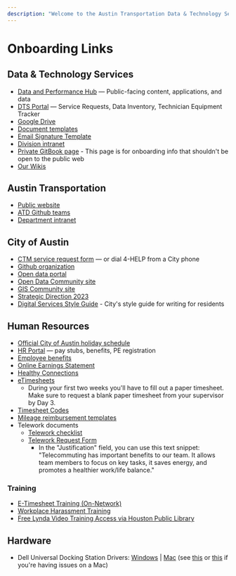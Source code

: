 ```yaml
---
description: "​Welcome to the Austin Transportation Data & Technology Services team! \U0001F44BHere's a bevy of links to get you started.​"
---
```


# Onboarding Links

## Data & Technology Services

* [Data and Performance Hub](http://transportation.austintexas.io/) — Public-facing content, applications, and data
* [DTS Portal](http://atd.knack.com/dts) — Service Requests, Data Inventory, Technician Equipment Tracker
* [Google Drive](https://drive.google.com/drive/folders/1fNmU-czryk5wJsn1gmb4WYUJJdut8Me7)
* [Document templates](https://drive.google.com/open?id=1Txqc8xGkwa3h9lrRoXGzGjLlVo0S8DA6)
* [Email Signature Template](https://docs.google.com/document/d/1OAoBll9rIl6XZq2uOShm5HCbHJboOt0SLP_wK6tjkEE/edit#)
* [Division intranet](https://cityofaustin.sharepoint.com/sites/ATD/DTS/default.aspx)
* [Private GitBook page](https://app.gitbook.com/@atd-dts/s/dts-service-desk-knowledge-base/onboarding/general) - This page is for onboarding info that shouldn't be open to the public web
* [Our Wikis](../our-wikis.md)

## Austin Transportation

* [Public website](http://www.austintexas.gov/department/transportation)
* [ATD Github teams](https://github.com/orgs/cityofaustin/teams/transportation)
* [Department intranet](https://cityofaustin.sharepoint.com/sites/ATD/default.aspx)

## City of Austin

* [CTM service request form](https://cityofaustin.seamlessdocs.com/f/service_desk) — or dial 4-HELP from a City phone
* [Github organization](https://github.com/cityofaustin)
* [Open data portal](https://data.austintexas.gov/)
* [Open Data Community site](https://opendata.bloomfire.com/)
* [GIS Community site](https://austingis.bloomfire.com/)
* [Strategic Direction 2023](https://austinstrategicplan.bloomfire.com/posts/3301043-austin-strategic-direction-2023-final)
* [Digital Services Style Guide](https://cityofaustin.github.io/digital-services-style-guide/introduction/) - City's style guide for writing for residents

## Human Resources

* [Official City of Austin holiday schedule](http://www.austintexas.gov/department/official-city-holidays)
* [HR Portal](https://hrdcfprod.coacd.org/) — pay stubs, benefits, PE registration
* [Employee benefits](http://www.austintexas.gov/department/active-employee-benefits/)
* [Online Earnings Statement](https://www.ci.austin.tx.us/eaccess/default.cfm)
* [Healthy Connections](http://cityspace.ci.austin.tx.us/services/healthyconnections)
* [eTimesheets](https://pwdweb.austintexas.gov/timesheet/pwd.cfm)
  * During your first two weeks you'll have to fill out a paper timesheet. Make sure to request a blank paper timesheet from your supervisor by Day 3.
* [Timesheet Codes](https://cityofaustin.sharepoint.com/sites/ATD/Administration/SitePages/Earn%20Codes.aspx)
* [Mileage reimbursement templates](https://cityofaustin.sharepoint.com/:b:/r/sites/ATD/DTS/Shared%20Documents/Admin/MileageReport_TEMPLATE_FY19_fillable.pdf?csf=1)
* Telework documents
  * [Telework checklist](on-boarding:files/telework_checklist.pdf)
  * [Telework Request Form](on-boarding:files/Telework_Request_Form_fillable.pdf)
    * In the "Justification" field, you can use this text snippet: "Telecommuting has important benefits to our team. It allows team members to focus on key tasks, it saves energy, and promotes a healthier work/life balance."

### Training

* [E-Timesheet Training \(On-Network\)](http://coaspweb1/sites/PWD/PWU/SitePages/ATDLearn.aspx)
* [Workplace Harassment Training](http://coaspweb1/sites/PWD/PWU/SitePages/ATDLearn.aspx)
* [Free Lynda Video Training Access via Houston Public Library](https://austininnovation.slack.com/archives/C04KZA1TX/p1562946735079000)

## Hardware

* Dell Universal Docking Station Drivers: [Windows](https://www.dell.com/support/home/us/en/04/product-support/product/dell-universal-dock-d6000/drivers) \| [Mac](https://www.displaylink.com/downloads/macos) \(see [this](https://support.displaylink.com/knowledgebase/articles/1188004-macos-10-13-or-10-14-video-functionality-not-enab) or [this](https://support.displaylink.com/knowledgebase/articles/1916602-macos-catalina-10-15-screen-recording-permission) if you're having issues on a Mac\)

